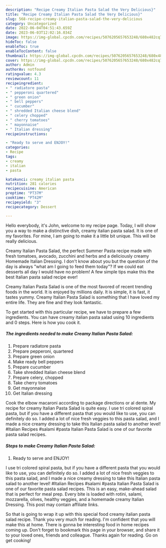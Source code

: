 ```yaml
---
description: "Recipe Creamy Italian Pasta Salad the Very Delicious}"
title: "Recipe Creamy Italian Pasta Salad the Very Delicious}"
slug: 568-recipe-creamy-italian-pasta-salad-the-very-delicious
category: Uncategorized
date: 2022-06-04T04:51:43.659Z
date: 2023-06-03T12:02:16.034Z
image: https://img-global.cpcdn.com/recipes/5076205657653248/680x482cq70/creamy-italian-pasta-salad-recipe-main-photo.jpg
hideToc: false
enableToc: true
enableTocContent: false
thumbnail: https://img-global.cpcdn.com/recipes/5076205657653248/680x482cq70/creamy-italian-pasta-salad-recipe-main-photo.jpg
cover: https://img-global.cpcdn.com/recipes/5076205657653248/680x482cq70/creamy-italian-pasta-salad-recipe-main-photo.jpg
author: Admin
authorAv: notfound
ratingvalue: 4.3
reviewcount: 11
recipeingredient:
- " radiatore pasta"
- " pepperoni quartered"
- " green onion"
- " bell peppers"
- " cucumber"
- " shredded Italian cheese blend"
- " celery chopped"
- " cherry tomatoes"
- " mayonnaise"
- " Italian dressing"
recipeinstructions:

- "Ready to serve and ENJOY!"
categories:
- Recipe
tags:
- creamy
- italian
- pasta

katakunci: creamy italian pasta 
nutrition: 281 calories
recipecuisine: American
preptime: "PT37M"
cooktime: "PT42M"
recipeyield: "3"
recipecategory: Dessert

---
```



Hello everybody, it's John, welcome to my recipe page. Today, I will show you a way to make a distinctive dish, creamy italian pasta salad. It is one of my favorites. For mine, I am going to make it a little bit unique. This will be really delicious.

Creamy Italian Pasta Salad, the perfect Summer Pasta recipe made with fresh tomatoes, avocado, zucchini and herbs and a deliciously creamy Homemade Italian Dressing. I don&#39;t know about you but the question of the day is always &#34;what am I going to feed them today&#34;? If we could eat desserts all day I would have no problem! A few simple tips make this the best Italian pasta salad recipe ever!

Creamy Italian Pasta Salad is one of the most favored of recent trending foods in the world. It is enjoyed by millions daily. It is simple, it is fast, it tastes yummy. Creamy Italian Pasta Salad is something that I have loved my entire life. They are fine and they look fantastic.


To get started with this particular recipe, we have to prepare a few ingredients. You can have creamy italian pasta salad using 10 ingredients and 0 steps. Here is how you cook it.

<!--inarticleads1-->

##### The ingredients needed to make Creamy Italian Pasta Salad:

1. Prepare  radiatore pasta
1. Prepare  pepperoni, quartered
1. Prepare  green onion
1. Make ready  bell peppers
1. Prepare  cucumber
1. Take  shredded Italian cheese blend
1. Prepare  celery, chopped
1. Take  cherry tomatoes
1. Get  mayonnaise
1. Get  Italian dressing


Cook the elbow macaroni according to package directions or al dente. My recipe for creamy Italian Pasta Salad is quite easy. I use tri colored spiral pasta, but if you have a different pasta that you would like to use, you can definitely do so. I added a lot of nice fresh veggies to this pasta salad, and I made a nice creamy dressing to take this Italian pasta salad to another level! #Italian Recipes #salami #pasta Italian Pasta Salad is one of our favorite pasta salad recipes. 

<!--inarticleads2-->

##### Steps to make Creamy Italian Pasta Salad:


1. Ready to serve and ENJOY!

I use tri colored spiral pasta, but if you have a different pasta that you would like to use, you can definitely do so. I added a lot of nice fresh veggies to this pasta salad, and I made a nice creamy dressing to take this Italian pasta salad to another level! #Italian Recipes #salami #pasta Italian Pasta Salad is one of our favorite pasta salad recipes. This is an easy, make-ahead salad that is perfect for meal prep. Every bite is loaded with rotini, salami, mozzarella, olives, healthy veggies, and a homemade creamy Italian Dressing. This post may contain affiliate links. 

So that is going to wrap it up with this special food creamy italian pasta salad recipe. Thank you very much for reading. I'm confident that you will make this at home. There is gonna be interesting food in home recipes coming up. Don't forget to bookmark this page in your browser, and share it to your loved ones, friends and colleague. Thanks again for reading. Go on get cooking!
